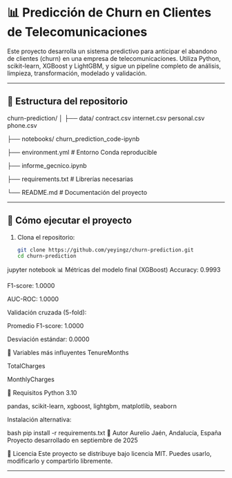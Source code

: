# 📊 Predicción de Churn en Clientes de Telecomunicaciones

Este proyecto desarrolla un sistema predictivo para anticipar el abandono de clientes (churn) en una empresa de telecomunicaciones. Utiliza Python, scikit-learn, XGBoost y LightGBM, y sigue un pipeline completo de análisis, limpieza, transformación, modelado y validación.

---

## 📁 Estructura del repositorio

churn-prediction/ 
│ 
├── data/ contract.csv internet.csv personal.csv phone.csv

├── notebooks/ churn_prediction_code-ipynb

├── environment.yml # Entorno Conda reproducible 

├── informe_gecnico.ipynb

├── requirements.txt # Librerías necesarias 

└── README.md # Documentación del proyecto

---

## 🚀 Cómo ejecutar el proyecto

1. Clona el repositorio:
   ```bash
   git clone https://github.com/yeyingz/churn-prediction.git
   cd churn-prediction


jupyter notebook
📊 Métricas del modelo final (XGBoost)
Accuracy: 0.9993

F1-score: 1.0000

AUC-ROC: 1.0000

Validación cruzada (5-fold):

Promedio F1-score: 1.0000

Desviación estándar: 0.0000

🧠 Variables más influyentes
TenureMonths

TotalCharges

MonthlyCharges

📌 Requisitos
Python 3.10

pandas, scikit-learn, xgboost, lightgbm, matplotlib, seaborn

Instalación alternativa:

bash
pip install -r requirements.txt
👤 Autor
Aurelio Jaén, Andalucía, España Proyecto desarrollado en septiembre de 2025

📄 Licencia
Este proyecto se distribuye bajo licencia MIT. Puedes usarlo, modificarlo y compartirlo libremente.

---
